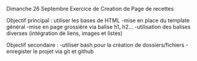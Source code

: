 Dimanche 26 Septembre
Exercice de Creation de Page de recettes

Objectif principal : utiliser les bases de HTML
-mise en place du template général
-mise en page grossière via balise h1, h2...
-utilisation des balises diverses (intégration de liens, images et listes)

Objectif secondaire :
-utiliser bash pour la création de dossiers/fichiers
-enregister le projet via git et github